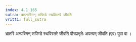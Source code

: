 ```yaml
---
index: 4.1.165
sutra: वाऽन्यस्मिन् सपिण्डे स्थविरतरे जीवति
vritti: full_sutra
---
```


भ्रातरि अन्यस्मिन् सपिण्डे स्थविरतरे जीवति पौत्रप्रभृतेः अपत्यम् जीवति (एव) युवा वा ।